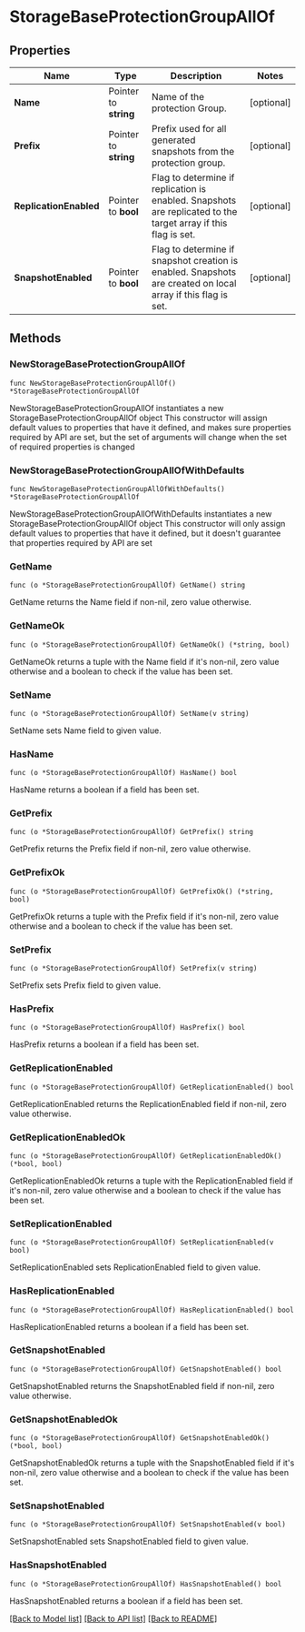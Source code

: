 # StorageBaseProtectionGroupAllOf

## Properties

Name | Type | Description | Notes
------------ | ------------- | ------------- | -------------
**Name** | Pointer to **string** | Name of the protection Group. | [optional] 
**Prefix** | Pointer to **string** | Prefix used for all generated snapshots from the protection group. | [optional] 
**ReplicationEnabled** | Pointer to **bool** | Flag to determine if replication is enabled. Snapshots are replicated to the target array if this flag is set. | [optional] 
**SnapshotEnabled** | Pointer to **bool** | Flag to determine if snapshot creation is enabled. Snapshots are created on local array if this flag is set. | [optional] 

## Methods

### NewStorageBaseProtectionGroupAllOf

`func NewStorageBaseProtectionGroupAllOf() *StorageBaseProtectionGroupAllOf`

NewStorageBaseProtectionGroupAllOf instantiates a new StorageBaseProtectionGroupAllOf object
This constructor will assign default values to properties that have it defined,
and makes sure properties required by API are set, but the set of arguments
will change when the set of required properties is changed

### NewStorageBaseProtectionGroupAllOfWithDefaults

`func NewStorageBaseProtectionGroupAllOfWithDefaults() *StorageBaseProtectionGroupAllOf`

NewStorageBaseProtectionGroupAllOfWithDefaults instantiates a new StorageBaseProtectionGroupAllOf object
This constructor will only assign default values to properties that have it defined,
but it doesn't guarantee that properties required by API are set

### GetName

`func (o *StorageBaseProtectionGroupAllOf) GetName() string`

GetName returns the Name field if non-nil, zero value otherwise.

### GetNameOk

`func (o *StorageBaseProtectionGroupAllOf) GetNameOk() (*string, bool)`

GetNameOk returns a tuple with the Name field if it's non-nil, zero value otherwise
and a boolean to check if the value has been set.

### SetName

`func (o *StorageBaseProtectionGroupAllOf) SetName(v string)`

SetName sets Name field to given value.

### HasName

`func (o *StorageBaseProtectionGroupAllOf) HasName() bool`

HasName returns a boolean if a field has been set.

### GetPrefix

`func (o *StorageBaseProtectionGroupAllOf) GetPrefix() string`

GetPrefix returns the Prefix field if non-nil, zero value otherwise.

### GetPrefixOk

`func (o *StorageBaseProtectionGroupAllOf) GetPrefixOk() (*string, bool)`

GetPrefixOk returns a tuple with the Prefix field if it's non-nil, zero value otherwise
and a boolean to check if the value has been set.

### SetPrefix

`func (o *StorageBaseProtectionGroupAllOf) SetPrefix(v string)`

SetPrefix sets Prefix field to given value.

### HasPrefix

`func (o *StorageBaseProtectionGroupAllOf) HasPrefix() bool`

HasPrefix returns a boolean if a field has been set.

### GetReplicationEnabled

`func (o *StorageBaseProtectionGroupAllOf) GetReplicationEnabled() bool`

GetReplicationEnabled returns the ReplicationEnabled field if non-nil, zero value otherwise.

### GetReplicationEnabledOk

`func (o *StorageBaseProtectionGroupAllOf) GetReplicationEnabledOk() (*bool, bool)`

GetReplicationEnabledOk returns a tuple with the ReplicationEnabled field if it's non-nil, zero value otherwise
and a boolean to check if the value has been set.

### SetReplicationEnabled

`func (o *StorageBaseProtectionGroupAllOf) SetReplicationEnabled(v bool)`

SetReplicationEnabled sets ReplicationEnabled field to given value.

### HasReplicationEnabled

`func (o *StorageBaseProtectionGroupAllOf) HasReplicationEnabled() bool`

HasReplicationEnabled returns a boolean if a field has been set.

### GetSnapshotEnabled

`func (o *StorageBaseProtectionGroupAllOf) GetSnapshotEnabled() bool`

GetSnapshotEnabled returns the SnapshotEnabled field if non-nil, zero value otherwise.

### GetSnapshotEnabledOk

`func (o *StorageBaseProtectionGroupAllOf) GetSnapshotEnabledOk() (*bool, bool)`

GetSnapshotEnabledOk returns a tuple with the SnapshotEnabled field if it's non-nil, zero value otherwise
and a boolean to check if the value has been set.

### SetSnapshotEnabled

`func (o *StorageBaseProtectionGroupAllOf) SetSnapshotEnabled(v bool)`

SetSnapshotEnabled sets SnapshotEnabled field to given value.

### HasSnapshotEnabled

`func (o *StorageBaseProtectionGroupAllOf) HasSnapshotEnabled() bool`

HasSnapshotEnabled returns a boolean if a field has been set.


[[Back to Model list]](../README.md#documentation-for-models) [[Back to API list]](../README.md#documentation-for-api-endpoints) [[Back to README]](../README.md)


